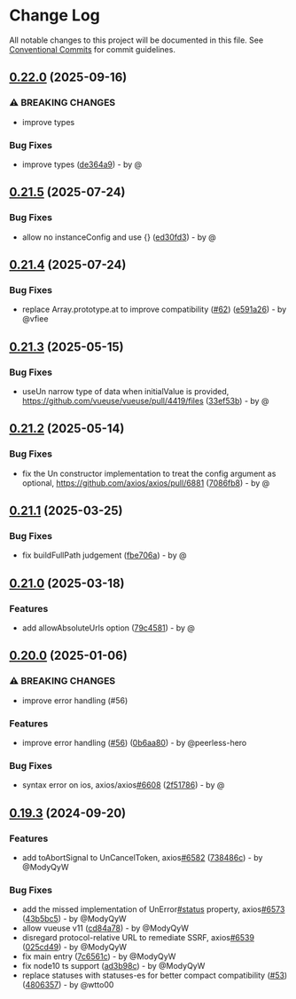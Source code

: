 # Change Log

All notable changes to this project will be documented in this file.
See [Conventional Commits](https://conventionalcommits.org) for commit guidelines.

## [0.22.0](https://github.com/uni-helper/uni-network/compare/v0.21.5...v0.22.0) (2025-09-16)

### ⚠ BREAKING CHANGES

* improve types

### Bug Fixes

* improve types ([de364a9](https://github.com/uni-helper/uni-network/commit/de364a9287d30ae38b36b0e2fcd7370db5a05056)) - by @

## [0.21.5](https://github.com/uni-helper/uni-network/compare/v0.21.4...v0.21.5) (2025-07-24)

### Bug Fixes

* allow no instanceConfig and use {} ([ed30fd3](https://github.com/uni-helper/uni-network/commit/ed30fd3bc9814b34233f3a0fdf5685114ed895df)) - by @

## [0.21.4](https://github.com/uni-helper/uni-network/compare/v0.21.3...v0.21.4) (2025-07-24)

### Bug Fixes

* replace Array.prototype.at to improve compatibility ([#62](https://github.com/uni-helper/uni-network/issues/62)) ([e591a26](https://github.com/uni-helper/uni-network/commit/e591a265ce31ff59ddaeb280bbb921e5be1b2d07)) - by @vfiee

## [0.21.3](https://github.com/uni-helper/uni-network/compare/v0.21.2...v0.21.3) (2025-05-15)

### Bug Fixes

* useUn narrow type of data when initialValue is provided, https://github.com/vueuse/vueuse/pull/4419/files ([33ef53b](https://github.com/uni-helper/uni-network/commit/33ef53bb266d2d158ed2f3bff440348634bab051)) - by @

## [0.21.2](https://github.com/uni-helper/uni-network/compare/v0.21.1...v0.21.2) (2025-05-14)

### Bug Fixes

* fix the Un constructor implementation to treat the config argument as optional, https://github.com/axios/axios/pull/6881 ([7086fb8](https://github.com/uni-helper/uni-network/commit/7086fb86f159428e4b0eb2ac46328d7b72afe506)) - by @

## [0.21.1](https://github.com/uni-helper/uni-network/compare/v0.21.0...v0.21.1) (2025-03-25)

### Bug Fixes

* fix buildFullPath judgement ([fbe706a](https://github.com/uni-helper/uni-network/commit/fbe706a16d9abed6fe39b15c259c764874f5e63b)) - by @

## [0.21.0](https://github.com/uni-helper/uni-network/compare/v0.20.0...v0.21.0) (2025-03-18)

### Features

* add allowAbsoluteUrls option ([79c4581](https://github.com/uni-helper/uni-network/commit/79c4581620717485ff2e83b0fecde92c44707c64)) - by @

## [0.20.0](https://github.com/uni-helper/uni-network/compare/v0.19.3...v0.20.0) (2025-01-06)

### ⚠ BREAKING CHANGES

* improve error handling (#56)

### Features

* improve error handling ([#56](https://github.com/uni-helper/uni-network/issues/56)) ([0b6aa80](https://github.com/uni-helper/uni-network/commit/0b6aa80afa231cce891e288c309d278bf86fd7f4)) - by @peerless-hero

### Bug Fixes

* syntax error on ios, axios/axios[#6608](https://github.com/uni-helper/uni-network/issues/6608) ([2f51786](https://github.com/uni-helper/uni-network/commit/2f51786702e6f0c69930002356941fce8f1db2c7)) - by @

## [0.19.3](https://github.com/uni-helper/uni-network/compare/v0.19.2...v0.19.3) (2024-09-20)

### Features

* add toAbortSignal to UnCancelToken, axios[#6582](https://github.com/uni-helper/uni-network/issues/6582) ([738486c](https://github.com/uni-helper/uni-network/commit/738486cc1404ffc6ed1df3103a23f55f2ecaf563)) - by @ModyQyW

### Bug Fixes

* add the missed implementation of UnError[#status](https://github.com/uni-helper/uni-network/issues/status) property, axios[#6573](https://github.com/uni-helper/uni-network/issues/6573) ([43b5bc5](https://github.com/uni-helper/uni-network/commit/43b5bc541f79f00d6cd95e406205ecfe95f484dd)) - by @ModyQyW
* allow vueuse v11 ([cd84a78](https://github.com/uni-helper/uni-network/commit/cd84a784a9f0ed67d018a19da48c267f1e3ed274)) - by @ModyQyW
* disregard protocol-relative URL to remediate SSRF, axios[#6539](https://github.com/uni-helper/uni-network/issues/6539) ([025cd49](https://github.com/uni-helper/uni-network/commit/025cd49fbf44493f97db3f340762de1599d31910)) - by @ModyQyW
* fix main entry ([7c6561c](https://github.com/uni-helper/uni-network/commit/7c6561ca770a9cdc0f1c861a0d9506cb3f31fe86)) - by @ModyQyW
* fix node10 ts support ([ad3b98c](https://github.com/uni-helper/uni-network/commit/ad3b98cf958bfdb0aeff06dafe7dd3996bcbbd9b)) - by @ModyQyW
* replace statuses with statuses-es for better compact compatibility ([#53](https://github.com/uni-helper/uni-network/issues/53)) ([4806357](https://github.com/uni-helper/uni-network/commit/48063578403e1cbd1f8dcfc602c7d0df026bb995)) - by @wtto00
